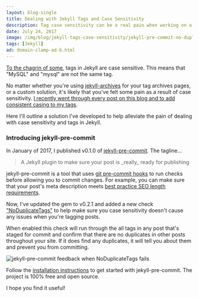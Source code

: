 ```yaml
---
layout: blog-single
title: Dealing with Jekyll Tags and Case Sensitivity
description: Tag case sensitivity can be a real pain when working on a Jekyll blog. Here, I outline a solution.
date: July 24, 2017
image: /img/blog/jekyll-tags-case-sensitivity/jekyll-pre-commit-no-duplicate-tags@1x.jpg
tags: [Jekyll]
ad: domain-clamp-ad-b.html
---
```


[To the chagrin of some](https://github.com/jekyll/jekyll/issues/2977#issue-45095797), tags in Jekyll are case sensitive. This means that "MySQL" and "mysql" are not the same tag. 

No matter whether you're using [jekyll-archives](https://github.com/jekyll/jekyll-archives) for your tag archives pages, or a custom solution, it's likely that you've felt some pain as a result of case sensitivity. [I recently went through every post on this blog and to add consistent casing to my tags](https://github.com/mpchadwick/mpchadwick.github.io/commit/80215c303a77d5cb760c73eea6d941eca0a54507).

Here I'll outline a solution I've developed to help alleviate the pain of dealing with case sensitivity and tags in Jekyll.

<!-- excerpt_separator -->

### Introducing jekyll-pre-commit

In January of 2017, I published v0.1.0 of [jekyll-pre-commit](https://github.com/mpchadwick/jekyll-pre-commit). The tagline...

> A Jekyll plugin to make sure your post is \_really_ ready for publishing

jekyll-pre-commit is a tool that uses [git pre-commit hooks](https://git-scm.com/book/en/v2/Customizing-Git-Git-Hooks#_committing_workflow_hooks) to run checks before allowing you to commit changes. For example, you can make sure that your post's meta description meets [best practice SEO length requirements](https://moz.com/learn/seo/meta-description).

Now, I've updated the gem to v0.2.1 and added a new check ["NoDuplicateTags"](https://github.com/mpchadwick/jekyll-pre-commit/blob/9b8b67363a524585049da12fcb8aad5bcbafb804/README.md#noduplicatetags) to help make sure you case sensitivity doesn't cause any issues when you're tagging posts. 

When enabled this check will run through the all tags in any post that's staged for commit and confirm that there are no duplicates in other posts throughout your site. If it does find any duplicates, it will tell you about them and prevent you from committing.

<img
class="rounded shadow"
src="/img/blog/jekyll-tags-case-sensitivity/jekyll-pre-commit-no-duplicate-tags@1x.jpg"
srcset="/img/blog/jekyll-tags-case-sensitivity/jekyll-pre-commit-no-duplicate-tags@1x.jpg 1x, /img/blog/jekyll-tags-case-sensitivity/jekyll-pre-commit-no-duplicate-tags@2x.jpg 2x"
alt="jekyll-pre-commit feedback when NoDuplicateTags fails">

Follow the [installation instructions](https://github.com/mpchadwick/jekyll-pre-commit#installation) to get started with jekyll-pre-commit. The project is 100% free and open source. 

I hope you find it useful!
